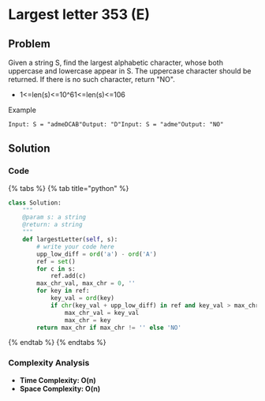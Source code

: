 # Largest letter 353 \(E\)

## Problem

Given a string S, find the largest alphabetic character, whose both uppercase and lowercase appear in S. The uppercase character should be returned. If there is no such character, return "NO".

* 1&lt;=len\(s\)&lt;=10^61&lt;=len\(s\)&lt;=106

Example

```text
Input: S = "admeDCAB"Output: "D"Input: S = "adme"Output: "NO"
```

## Solution 

### Code

{% tabs %}
{% tab title="python" %}
```python
class Solution:
    """
    @param s: a string
    @return: a string
    """
    def largestLetter(self, s):
        # write your code here
        upp_low_diff = ord('a') - ord('A')
        ref = set()
        for c in s:
            ref.add(c)
        max_chr_val, max_chr = 0, ''
        for key in ref:
            key_val = ord(key)
            if chr(key_val + upp_low_diff) in ref and key_val > max_chr_val:
                max_chr_val = key_val
                max_chr = key
        return max_chr if max_chr != '' else 'NO'
```
{% endtab %}
{% endtabs %}

### Complexity Analysis

* **Time Complexity: O\(n\)**
* **Space Complexity: O\(n\)**

